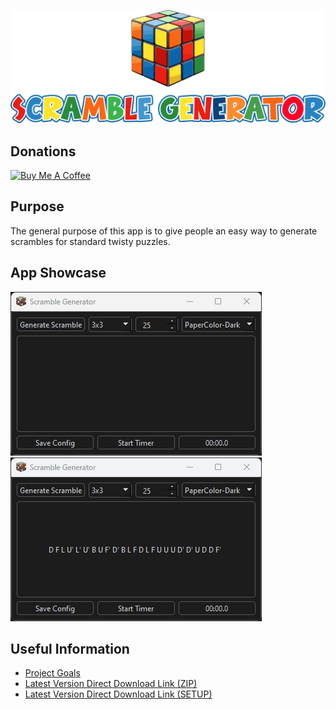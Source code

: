 <p align="center"> <img src="/images/scramble-generator-cube-with-text.png" /> </p>

## Donations

<a href="https://www.buymeacoffee.com/KingKairos" target="_blank"><img src="https://cdn.buymeacoffee.com/buttons/v2/default-green.png" alt="Buy Me A Coffee" style="height: 60px !important;width: 217px !important;" ></a>

## Purpose

The general purpose of this app is to give people an easy way to generate scrambles for standard twisty puzzles.

## App Showcase

![app-showcase-scrambles-and-timer.gif](gifs/app-showcase-scrambles-and-timer.gif)
![app-showcase-themes.gif](gifs/app-showcase-themes.gif)

## Useful Information

- [Project Goals](https://github.com/users/melvinquick/projects/2/views/1)
- [Latest Version Direct Download Link (ZIP)](https://github.com/melvinquick/scramble-generator/releases/latest/download/scramble-generator.zip)
- [Latest Version Direct Download Link (SETUP)](https://github.com/melvinquick/scramble-generator/releases/latest/download/setup.exe)
